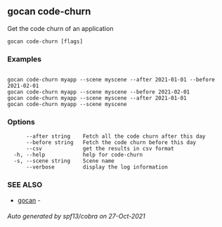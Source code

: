## gocan code-churn

Get the code churn of an application

```
gocan code-churn [flags]
```

### Examples

```

gocan code-churn myapp --scene myscene --after 2021-01-01 --before 2021-02-01
gocan code-churn myapp --scene myscene --before 2021-02-01
gocan code-churn myapp --scene myscene --after 2021-01-01
gocan code-churn myapp --scene myscene

```

### Options

```
      --after string    Fetch all the code churn after this day
      --before string   Fetch the code churn before this day
      --csv             get the results in csv format
  -h, --help            help for code-churn
  -s, --scene string    Scene name
      --verbose         display the log information
```

### SEE ALSO

* [gocan](gocan.md)	 - 

###### Auto generated by spf13/cobra on 27-Oct-2021
